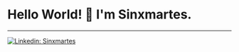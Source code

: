 # Hello World! :rocket: I'm Sinxmartes.
__________
[![Linkedin: Sinxmartes](https://img.shields.io/badge/Sinxmartes-blue?style=flat-square&logo=Linkedin&logoColor=white&link=https://www.linkedin.com/in/medeirosmarco/)](https://www.linkedin.com/in/medeirosmarco/)
